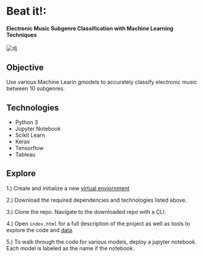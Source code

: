 # Beat it!: 
#### Electronic Music Subgenre Classification with Machine Learning Techniques 

![dj](imgs/dj.jpg) 

## Objective 

Use various Machine Learin gmodels to accurately classify electronic music between 10 subgenres. 

## Technologies 
- Python 3
- Jupyter Notebook 
- Scikit Learn 
- Keras 
- Tensorflow 
- Tableau 
 

## Explore 

1.) Create and initialize a new [virtual enviornment](https://uoa-eresearch.github.io/eresearch-cookbook/recipe/2014/11/20/conda/) 

2.) Download the required dependencies and technologies listed above. 

3.) Clone the repo. Navigate to the downloaded repo with a CLI. 

4.) Open `index.html` for a full description of the project as well as tools to explore the code and [data](https://public.tableau.com/profile/yamah.karim#!/vizhome/BeatIt/Dashboard1?publish=yes). 

5.) To walk through the code for various models, deploy a jupyter notebook. Each model is labeled as the name if the notebook. 
